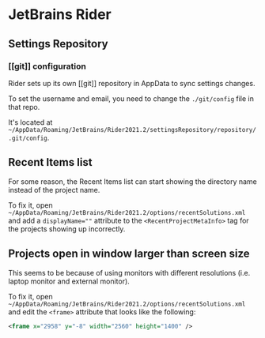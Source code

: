 # JetBrains Rider

## Settings Repository

### [[git]] configuration

Rider sets up its own [[git]] repository in AppData to sync settings changes.

To set the username and email, you need to change the `./git/config` file in that repo.

It's located at `~/AppData/Roaming/JetBrains/Rider2021.2/settingsRepository/repository/.git/config`.

## Recent Items list

For some reason, the Recent Items list can start showing the directory name instead of the project name.

To fix it, open `~/AppData/Roaming/JetBrains/Rider2021.2/options/recentSolutions.xml` and add a `displayName=""` attribute to the `<RecentProjectMetaInfo>` tag for the projects showing up incorrectly.

## Projects open in window larger than screen size

This seems to be because of using monitors with different resolutions (i.e. laptop monitor and external monitor).

To fix it, open `~/AppData/Roaming/JetBrains/Rider2021.2/options/recentSolutions.xml` and edit the `<frame>` attribute that looks like the following:

```xml
<frame x="2958" y="-8" width="2560" height="1400" />
```

